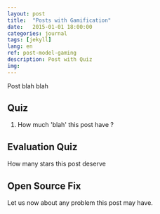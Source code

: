 ```yaml
---
layout: post
title:  "Posts with Gamification"
date:   2015-01-01 18:00:00
categories: journal
tags: [jekyll]
lang: en
ref: post-model-gaming
description: Post with Quiz
img: 
---
```


Post blah blah

## Quiz 

1. How much 'blah' this post have ?

## Evaluation Quiz

 How many stars this post deserve

## Open Source Fix

 Let us now about any problem this post may have.
